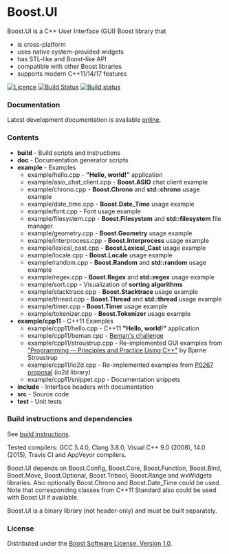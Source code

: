 Boost.UI
========

Boost.UI is a C++ User Interface (GUI) Boost library that
* is cross-platform
* uses native system-provided widgets
* has STL-like and Boost-like API
* compatible with other Boost libraries
* supports modern C++11/14/17 features

[![Licence](https://img.shields.io/badge/license-boost-4480cc.svg)](http://www.boost.org/LICENSE_1_0.txt)
[![Build Status](https://travis-ci.org/kosenko/ui.svg?branch=master)](https://travis-ci.org/kosenko/ui)
[![Build status](https://ci.appveyor.com/api/projects/status/yv9f8pw2qcfsau4i/branch/master?svg=true)](https://ci.appveyor.com/project/kosenko/ui/branch/master)

### Documentation

Latest development documentation is available [online](https://kosenko.github.io/boost.ui/).

### Contents

* **build** - Build scripts and instructions
* **doc** - Documentation generator scripts
* **example** - Examples
  * example/hello.cpp - **"Hello, world!"** application
  * example/asio_chat_client.cpp - **Boost.ASIO** chat client example
  * example/chrono.cpp - **Boost.Chrono** and **std::chrono** usage example
  * example/date_time.cpp - **Boost.Date_Time** usage example
  * example/font.cpp - Font usage example
  * example/filesystem.cpp - **Boost.Filesystem** and **std::filesystem** file manager
  * example/geometry.cpp - **Boost.Geometry** usage example
  * example/interprocess.cpp - **Boost.Interprocess** usage example
  * example/lexical_cast.cpp - **Boost.Lexical_Cast** usage example
  * example/locale.cpp - **Boost.Locale** usage example
  * example/random.cpp - **Boost.Random** and **std::random** usage example
  * example/regex.cpp - **Boost.Regex** and **std::regex** usage example
  * example/sort.cpp - Visualization of **sorting algorithms**
  * example/stacktrace.cpp - **Boost.Stacktrace** usage example
  * example/thread.cpp - **Boost.Thread** and **std::thread** usage example
  * example/timer.cpp - **Boost.Timer** usage example
  * example/tokenizer.cpp - **Boost.Tokenizer** usage example
* **example/cpp11** - C++11 Examples
  * example/cpp11/hello.cpp - C++11 **"Hello, world!"** application
  * example/cpp11/beman.cpp - [Beman's challenge](https://isocpp.org/files/papers/n3791.html)
  * example/cpp11/stroustrup.cpp - Re-implemented GUI examples
from ["Programming -- Principles and Practice Using C++"](http://www.stroustrup.com/programming.html)
by Bjarne Stroustrup
  * example/cpp11/io2d.cpp - Re-implemented examples from
[P0267 proposal](http://www.open-std.org/jtc1/sc22/wg21/docs/papers/2017/p0267r6.pdf) (io2d library)
  * example/cpp11/snippet.cpp - Documentation snippets
* **include** - Interface headers with documentation
* **src** - Source code
* **test** - Unit tests

### Build instructions and dependencies

See [build instructions](build/README.md).

Tested compilers: GCC 5.4.0, Clang 3.8.0, Visual C++ 9.0 (2008), 14.0 (2015), Travis CI and AppVeyor compilers.

Boost.UI depends on Boost.Config, Boost.Core, Boost.Function, Boost.Bind, Boost.Move, Boost.Optional, Boost.Tribool, Boost.Range and wxWidgets libraries.
Also optionally Boost.Chrono and Boost.Date_Time could be used.
Note that corresponding classes from C++11 Standard also could be used with Boost.UI if available.

Boost.UI is a binary library (not header-only) and must be built separately.

### License

Distributed under the [Boost Software License, Version 1.0](http://boost.org/LICENSE_1_0.txt).
